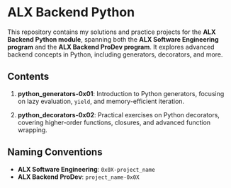 # ALX Backend Python
This repository contains my solutions and practice projects for the **ALX Backend Python module**, spanning both the **ALX Software Engineering program** and the **ALX Backend ProDev program**. It explores advanced backend concepts in Python, including generators, decorators, and more.

## Contents
1. **python_generators-0x01**: Introduction to Python generators, focusing on lazy evaluation, `yield`, and memory-efficient iteration.

2. **python_decorators-0x02**: Practical exercises on Python decorators, covering higher-order functions, closures, and advanced function wrapping.

## Naming Conventions
- **ALX Software Engineering**: `0x0X-project_name`
- **ALX Backend ProDev**: `project_name-0x0X`

